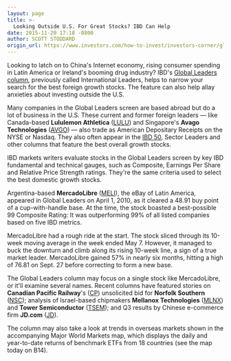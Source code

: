 ```yaml
---
layout: page
title: >-
  Looking Outside U.S. For Great Stocks? IBD Can Help
date: 2015-11-20 17:18 -0800
author: SCOTT STODDARD
origin_url: https://www.investors.com/how-to-invest/investors-corner/global-leaders-section-reveals-best-foreign-stocks
---
```





Looking to latch on to China's Internet economy, rising consumer spending in Latin America or Ireland's booming drug industry? IBD's [Global Leaders column](http://news.investors.com/investing/global-leaders.htm), previously called International Leaders, helps to narrow your search for the best foreign growth stocks. The feature can also help allay anxieties about investing outside the U.S.

  

Many companies in the Global Leaders screen are based abroad but do a lot of business in the U.S. These current and former foreign leaders — like Canada-based **Lululemon Athletica** ([LULU](https://research.investors.com/quote.aspx?symbol=LULU)) and Singapore's **Avago Technologies** ([AVGO](https://research.investors.com/quote.aspx?symbol=AVGO)) — also trade as American Depositary Receipts on the NYSE or Nasdaq. They also often appear in the [IBD 50](http://leaderboard.investors.com/ibd50/fulllist/), Sector Leaders and other columns that feature the best overall growth stocks.

  

IBD markets writers evaluate stocks in the Global Leaders screen by key IBD fundamental and technical gauges, such as Composite, Earnings Per Share and Relative Price Strength ratings. They're the same criteria used to select the best domestic growth stocks.

  

Argentina-based **MercadoLibre** ([MELI](https://research.investors.com/quote.aspx?symbol=MELI)), the eBay of Latin America, appeared in Global Leaders on April 1, 2010, as it cleared a 48.91 buy point of a cup-with-handle base. At the time, the stock boasted a best-possible 99 Composite Rating: It was outperforming 99% of all listed companies based on five IBD metrics.

  

MercadoLibre had a rough ride at the start. The stock sliced through its 10-week moving average in the week ended May 7. However, it managed to buck the downturn and climb along its rising 10-week line, a sign of a true market leader. MercadoLibre gained 57% in nearly six months, hitting a high of 76.81 on Sept. 27 before correcting to form a new base.

  

The Global Leaders column may focus on a single stock like MercadoLibre, or it'll examine several names. Recent columns have featured stories on **Canadian Pacific Railway**'s ([CP](https://research.investors.com/quote.aspx?symbol=CP)) unsolicited bid for **Norfolk Southern** ([NSC](https://research.investors.com/quote.aspx?symbol=NSC)); analysis of Israel-based chipmakers **Mellanox Technologies** ([MLNX](https://research.investors.com/quote.aspx?symbol=MLNX)) and **Tower Semiconductor** ([TSEM](https://research.investors.com/quote.aspx?symbol=TSEM)); and Q3 results by Chinese e-commerce firm **JD.com** ([JD](https://research.investors.com/quote.aspx?symbol=JD)).

  

The column may also take a look at trends in overseas markets shown in the accompanying Major World Markets map, which displays the daily and year-to-date returns of benchmark ETFs from 18 countries (see the map today on B14).




